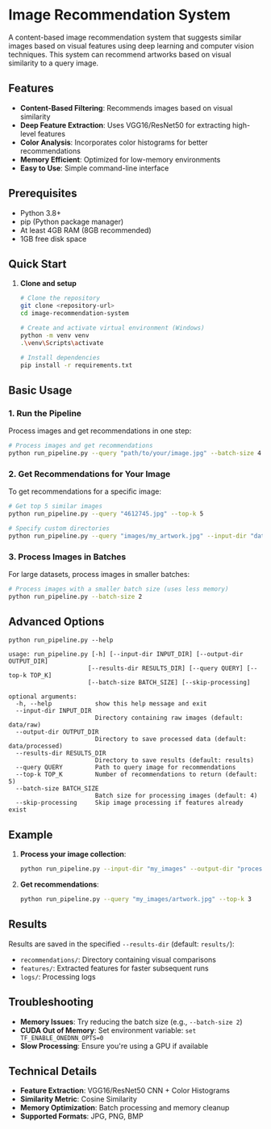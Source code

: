 # Image Recommendation System

A content-based image recommendation system that suggests similar images based on visual features using deep learning and computer vision techniques. This system can recommend artworks based on visual similarity to a query image.

## Features

- **Content-Based Filtering**: Recommends images based on visual similarity
- **Deep Feature Extraction**: Uses VGG16/ResNet50 for extracting high-level features
- **Color Analysis**: Incorporates color histograms for better recommendations
- **Memory Efficient**: Optimized for low-memory environments
- **Easy to Use**: Simple command-line interface

## Prerequisites

- Python 3.8+
- pip (Python package manager)
- At least 4GB RAM (8GB recommended)
- 1GB free disk space

## Quick Start

1. **Clone and setup**
   ```bash
   # Clone the repository
   git clone <repository-url>
   cd image-recommendation-system
   
   # Create and activate virtual environment (Windows)
   python -m venv venv
   .\venv\Scripts\activate
   
   # Install dependencies
   pip install -r requirements.txt
   ```

## Basic Usage

### 1. Run the Pipeline

Process images and get recommendations in one step:
```bash
# Process images and get recommendations
python run_pipeline.py --query "path/to/your/image.jpg" --batch-size 4
```

### 2. Get Recommendations for Your Image

To get recommendations for a specific image:
```bash
# Get top 5 similar images
python run_pipeline.py --query "4612745.jpg" --top-k 5

# Specify custom directories
python run_pipeline.py --query "images/my_artwork.jpg" --input-dir "data/raw" --output-dir "data/processed" --results-dir "my_results"
```

### 3. Process Images in Batches

For large datasets, process images in smaller batches:
```bash
# Process images with a smaller batch size (uses less memory)
python run_pipeline.py --batch-size 2
```

## Advanced Options

```
python run_pipeline.py --help

usage: run_pipeline.py [-h] [--input-dir INPUT_DIR] [--output-dir OUTPUT_DIR]
                      [--results-dir RESULTS_DIR] [--query QUERY] [--top-k TOP_K]
                      [--batch-size BATCH_SIZE] [--skip-processing]

optional arguments:
  -h, --help            show this help message and exit
  --input-dir INPUT_DIR
                        Directory containing raw images (default: data/raw)
  --output-dir OUTPUT_DIR
                        Directory to save processed data (default: data/processed)
  --results-dir RESULTS_DIR
                        Directory to save results (default: results)
  --query QUERY         Path to query image for recommendations
  --top-k TOP_K         Number of recommendations to return (default: 5)
  --batch-size BATCH_SIZE
                        Batch size for processing images (default: 4)
  --skip-processing     Skip image processing if features already exist
```

## Example

1. **Process your image collection**:
   ```bash
   python run_pipeline.py --input-dir "my_images" --output-dir "processed_features"
   ```

2. **Get recommendations**:
   ```bash
   python run_pipeline.py --query "my_images/artwork.jpg" --top-k 3
   ```

## Results

Results are saved in the specified `--results-dir` (default: `results/`):
- `recommendations/`: Directory containing visual comparisons
- `features/`: Extracted features for faster subsequent runs
- `logs/`: Processing logs

## Troubleshooting

- **Memory Issues**: Try reducing the batch size (e.g., `--batch-size 2`)
- **CUDA Out of Memory**: Set environment variable: `set TF_ENABLE_ONEDNN_OPTS=0`
- **Slow Processing**: Ensure you're using a GPU if available

## Technical Details

- **Feature Extraction**: VGG16/ResNet50 CNN + Color Histograms
- **Similarity Metric**: Cosine Similarity
- **Memory Optimization**: Batch processing and memory cleanup
- **Supported Formats**: JPG, PNG, BMP


